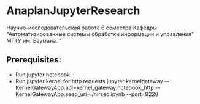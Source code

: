 # AnaplanJupyterResearch
Научно-исследовательская работа 6 семестра Кафедры "Автоматизированные системы обработки информации и  управления" МГТУ им. Баумана. "
<h2>Prerequisites:</h2>
<ul>
  <li> Run jupyter notebook
  <li> Run jupyter kernel for http requests 
    jupyter kernelgateway --KernelGatewayApp.api=kernel_gateway.notebook_http --KernelGatewayApp.seed_uri=./nirsec.ipynb --port=9228
</ul>
